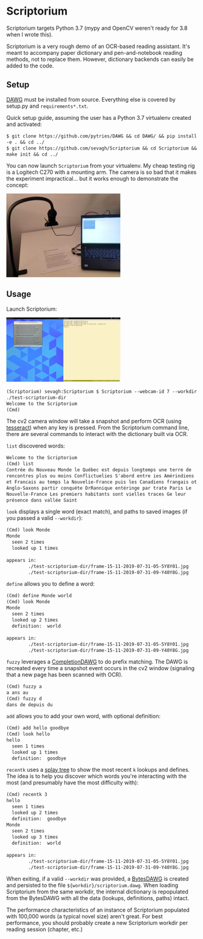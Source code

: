 # Scriptorium

Scriptorium targets Python 3.7 (mypy and OpenCV weren't ready for 3.8 when I wrote this).

Scriptorium is a very rough demo of an OCR-based reading assistant. It's meant to accompany paper dictionary and pen-and-notebook reading methods, not to replace them. However, dictionary backends can easily be added to the code.

## Setup

[DAWG](https://github.com/pytries/DAWG) must be installed from source. Everything else is covered by setup.py and `requirements*.txt`.

Quick setup guide, assuming the user has a Python 3.7 virtualenv created and activated:

```
$ git clone https://github.com/pytries/DAWG && cd DAWG/ && pip install -e . && cd ../
$ git clone https://github.com/sevagh/Scriptorium && cd Scriptorium && make init && cd ../
```

You can now launch `Scriptorium` from your virtualenv. My cheap testing rig is a Logitech C270 with a mounting arm. The camera is so bad that it makes the experiment impractical... but it works enough to demonstrate the concept:

![testrig](./.github/testrig.jpg)

## Usage

Launch Scriptorium:

![screenshot](./.github/screenshot.png)

```
(Scriptorium) sevagh:Scriptorium $ Scriptorium --webcam-id 7 --workdir ./test-scriptorium-dir
Welcome to the Scriptorium
(Cmd)
```

The cv2 camera window will take a snapshot and perform OCR (using [tesseract](https://github.com/madmaze/pytesseract)) when any key is pressed. From the Scriptorium command line, there are several commands to interact with the dictionary built via OCR.

`list` discovered words:

```
Welcome to the Scriptorium
(Cmd) list
Contrée du Nouveau Monde le Québec est depuis longtemps une terre de rencontres plus ou moins Conflictuelies S'abord entre ies Amérindiens et Francais au temps la Nouvelie-France puis les Canadiens frangais ot Anglo-Saxons partir conquéte DrRannique entéringe par trate Paris Le Nouvelle-France Les premiers habitants sont vielles traces Ge leur présence dans vallée Saint
```

`look` displays a single word (exact match), and paths to saved images (if you passed a valid `--workdir`):

```
(Cmd) look Monde
Monde
  seen 2 times
  looked up 1 times

appears in:
        ./test-scriptorium-dir/frame-15-11-2019-07-31-05-5Y8Y01.jpg
        ./test-scriptorium-dir/frame-15-11-2019-07-31-09-Y40Y8G.jpg
```

`define` allows you to define a word:

```
(Cmd) define Monde world
(Cmd) look Monde
Monde
  seen 2 times
  looked up 2 times
  definition:  world

appears in:
        ./test-scriptorium-dir/frame-15-11-2019-07-31-05-5Y8Y01.jpg
        ./test-scriptorium-dir/frame-15-11-2019-07-31-09-Y40Y8G.jpg
```

`fuzzy` leverages a [CompletionDAWG](https://dawg.readthedocs.io/en/latest/#dawg-and-completiondawg) to do prefix matching. The DAWG is recreated every time a snapshot event occurs in the cv2 window (signaling that a new page has been scanned with OCR).

```
(Cmd) fuzzy a
a ans au
(Cmd) fuzzy d
dans de depuis du
```

`add` allows you to add your own word, with optional definition:

```
(Cmd) add hello goodbye
(Cmd) look hello
hello
  seen 1 times
  looked up 1 times
  definition:  goodbye
```

`recentk` uses a [splay tree](./scriptorium/splay.py) to show the most recent `k` lookups and defines. The idea is to help you discover which words you're interacting with the most (and presumably have the most difficulty with):

```
(Cmd) recentk 3
hello
  seen 1 times
  looked up 2 times
  definition:  goodbye
Monde
  seen 2 times
  looked up 3 times
  definition:  world

appears in:
        ./test-scriptorium-dir/frame-15-11-2019-07-31-05-5Y8Y01.jpg
        ./test-scriptorium-dir/frame-15-11-2019-07-31-09-Y40Y8G.jpg
```

When exiting, if a valid `--workdir` was provided, a [BytesDAWG](https://dawg.readthedocs.io/en/latest/#bytesdawg) is created and persisted to the file `${workdir}/scriptorium.dawg`. When loading Scriptorium from the same workdir, the internal dictionary is repopulated from the BytesDAWG with all the data (lookups, definitions, paths) intact.

The performance characteristics of an instance of Scriptorium populated with 100,000 words (a typical novel size) aren't great. For best performance, you should probably create a new Scriptorium workdir per reading session (chapter, etc.)
